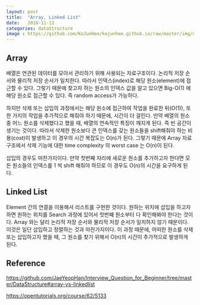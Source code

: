 ```yaml
---
layout: post
title:  "Array, Linked List"
date:   2018-11-12
categories: dataStructure
image : https://github.com/KoJunHee/kojunhee.github.io/raw/master/img/dataStructureImg.png
---
```


## Array

배열은 연관된 데이터를 모아서 관리하기 위해 사용되는 자료구조이다. 논리적 저장 순서와 물리적 저장 순서가 일치한다. 따라서 인덱스(index)로 해당 원소(element)에 접근할 수 있다. 그렇기 때문에 찾고자 하는 원소의 인덱스 값을 알고 있으면  Big-O(1) 에 해당 원소로 접근할 수 있다. 즉 random access가 가능하다.

하지만 삭제 또는 삽입의 과정에서는 해당 원소에 접근하여 작업을 완료한 뒤(O(1)), 또 한 가지의 작업을 추가적으로 해줘야 하기 때문에, 시간이 더 걸린다. 만약 배열의 원소 중 어느 원소를 삭제했다고 했을 때, 배열의 연속적인 특징이 깨지게 된다. 즉 빈 공간이 생기는 것이다. 따라서 삭제한 원소보다 큰 인덱스를 갖는 원소들을 shift해줘야 하는 비용(cost)이 발생하고 이 경우의 시간 복잡도는 O(n)가 된다. 그렇기 때문에 Array 자료구조에서 삭제 기능에 대한 time complexity 의 worst case 는 O(n)이 된다.

삽입의 경우도 마찬가지이다. 만약 첫번째 자리에 새로운 원소를 추가하고자 한다면 모든 원소들의 인덱스를 1 씩 shift 해줘야 하므로 이 경우도 O(n)의 시간을 요구하게 된다.

## Linked List

Element 간의 연결을 이용해서 리스트를 구현한 것이다. 원하는 위치에 삽입을 하고자 하면 원하는 위치를 Search 과정에 있어서 첫번째 원소부터 다 확인해봐야 한다는 것이다. Array 와는 달리 논리적 저장 순서와 물리적 저장 순서가 일치하지 않기 때문이다. 이것은 일단 삽입하고 정렬하는 것과 마찬가지이다. 이 과정 때문에, 어떠한 원소를 삭제 또는 삽입하고자 했을 때, 그 원소를 찾기 위해서 O(n)의 시간이 추가적으로 발생하게 된다.

## Reference

<https://github.com/JaeYeopHan/Interview_Question_for_Beginner/tree/master/DataStructure#array-vs-linkedlist>

<https://opentutorials.org/course/62/5133>